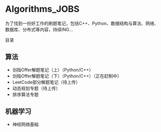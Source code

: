 # Algorithms_JOBS
为了找到一份好工作的刷题笔记，包括C++、Python、数据结构与算法、网络、数据库、分布式等内容，持续ING...

目录
## 算法
- 剑指Offer解题笔记（上）（Python/C++）
- 剑指Offer解题笔记（下）（Python/C++）（正在赶制中）
- LeetCode部分解题笔记（待上传）
- 动态规划专题（待上传）
- 排序算法专题



## 机器学习
- 神经网络基础